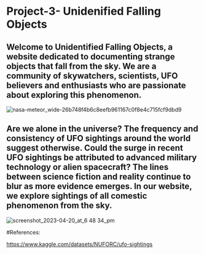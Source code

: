 # Project-3- Unidenified Falling Objects 

## Welcome to Unidentified Falling Objects, a website dedicated to documenting strange objects that fall from the sky. We are a community of skywatchers, scientists, UFO believers and enthusiasts who are passionate about exploring this phenomenon.

![nasa-meteor_wide-26b748f4b6c8eefb961167c0f8e4c715fcf9dbd9](https://user-images.githubusercontent.com/120348065/233500067-8439f6a3-d5a7-46ec-a524-404e4b06269e.jpg)

## Are we alone in the universe? The frequency and consistency of UFO sightings around the world suggest otherwise. Could the surge in recent UFO sightings be attributed to advanced military technology or alien spacecraft? The lines between science fiction and reality continue to blur as more evidence emerges. In our website, we explore sightings of all comestic phenomenon from the sky. 

![screenshot_2023-04-20_at_6 48 34_pm](https://user-images.githubusercontent.com/120348065/233878116-83792a7a-90d1-473a-9946-a66e9f2e7fde.png)


#References:

https://www.kaggle.com/datasets/NUFORC/ufo-sightings
